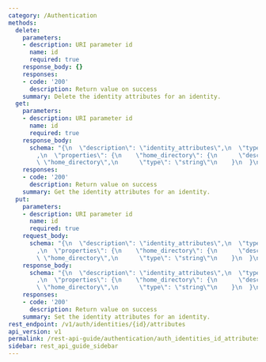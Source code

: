 ```yaml
---
category: /Authentication
methods:
  delete:
    parameters:
    - description: URI parameter id
      name: id
      required: true
    response_body: {}
    responses:
    - code: '200'
      description: Return value on success
    summary: Delete the identity attributes for an identity.
  get:
    parameters:
    - description: URI parameter id
      name: id
      required: true
    response_body:
      schema: "{\n  \"description\": \"identity_attributes\",\n  \"type\": \"object\"\
        ,\n  \"properties\": {\n    \"home_directory\": {\n      \"description\":\
        \ \"home_directory\",\n      \"type\": \"string\"\n    }\n  }\n}"
    responses:
    - code: '200'
      description: Return value on success
    summary: Get the identity attributes for an identity.
  put:
    parameters:
    - description: URI parameter id
      name: id
      required: true
    request_body:
      schema: "{\n  \"description\": \"identity_attributes\",\n  \"type\": \"object\"\
        ,\n  \"properties\": {\n    \"home_directory\": {\n      \"description\":\
        \ \"home_directory\",\n      \"type\": \"string\"\n    }\n  }\n}"
    response_body:
      schema: "{\n  \"description\": \"identity_attributes\",\n  \"type\": \"object\"\
        ,\n  \"properties\": {\n    \"home_directory\": {\n      \"description\":\
        \ \"home_directory\",\n      \"type\": \"string\"\n    }\n  }\n}"
    responses:
    - code: '200'
      description: Return value on success
    summary: Set the identity attributes for an identity.
rest_endpoint: /v1/auth/identities/{id}/attributes
api_version: v1
permalink: /rest-api-guide/authentication/auth_identities_id_attributes.html
sidebar: rest_api_guide_sidebar
---
```

